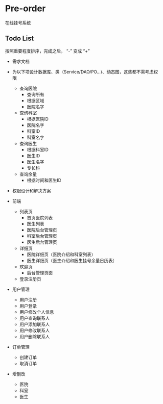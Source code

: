 # Pre-order
在线挂号系统



## Todo List
按照重要程度排序，完成之后， “-” 变成 “+”

- 需求文档

- 为以下项设计数据库、类（Service/DAO/PO...)、动态图，这些都不需考虑权限
    - 查询医院
        + 查询所有
        + 根据区域
        - 医院名字
    - 查询科室
        + 根据医院ID
        - 医院名字
        + 科室ID
        - 科室名字
    - 查询医生
        + 根据科室ID
        - 医生ID
        - 医生名字
        - 专长科
    - 查询余量
        + 根据时间和医生ID

- 权限设计和解决方案

- 前端
    - 列表页
        - 首页医院列表
        - 医生列表
        - 医院后台管理页
        - 科室后台管理页
        - 医生后台管理页
    - 详细页
        - 医院详细页（医院介绍和科室列表）
        - 医生详细页（医生介绍和医生挂号余量日历表）
    - 欢迎页
        - 后台管理页面
    - 登录注册页

- 用户管理
    + 用户注册
    + 用户登录
    - 用户修改个人信息
    - 用户查询联系人
    - 用户添加联系人
    - 用户修改联系人
    - 用户删除联系人

- 订单管理
    - 创建订单
    - 取消订单

- 增删改
    - 医院
    - 科室
    - 医生

